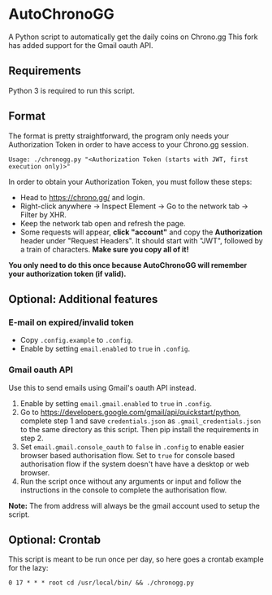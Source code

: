 # AutoChronoGG

A Python script to automatically get the daily coins on Chrono.gg
This fork has added support for the Gmail oauth API.

## Requirements

Python 3 is required to run this script.

## Format

The format is pretty straightforward, the program only needs your Authorization Token in order to have access to your Chrono.gg session.

    Usage: ./chronogg.py "<Authorization Token (starts with JWT, first execution only)>"

In order to obtain your Authorization Token, you must follow these steps:

* Head to <https://chrono.gg/> and login.
* Right-click anywhere -> Inspect Element -> Go to the network tab -> Filter by XHR.
* Keep the network tab open and refresh the page.
* Some requests will appear, **click "account"** and copy the **Authorization** header under "Request Headers". It should start with "JWT", followed by a train of characters. **Make sure you copy all of it!**

**You only need to do this once because AutoChronoGG will remember your authorization token (if valid).**

## Optional: Additional features

### E-mail on expired/invalid token

* Copy `.config.example` to `.config`.
* Enable by setting `email.enabled` to `true` in `.config`.

### Gmail oauth API

Use this to send emails using Gmail's oauth API instead.

1. Enable by setting `email.gmail.enabled` to `true` in `.config`.
2. Go to <https://developers.google.com/gmail/api/quickstart/python>, complete step 1 and save `credentials.json` as `.gmail_credentials.json` to the same directory as this script. Then pip install the requirements in step 2.
3. Set `email.gmail.console_oauth` to `false` in `.config` to enable easier browser based authorisation flow. Set to `true` for console based authorisation flow if the system doesn't have have a desktop or web browser.
4. Run the script once without any arguments or input and follow the instructions in the console to complete the authorisation flow.

**Note:** The from address will always be the gmail account used to setup the script.

## Optional: Crontab

This script is meant to be run once per day, so here goes a crontab example for the lazy:

    0 17 * * * root cd /usr/local/bin/ && ./chronogg.py
